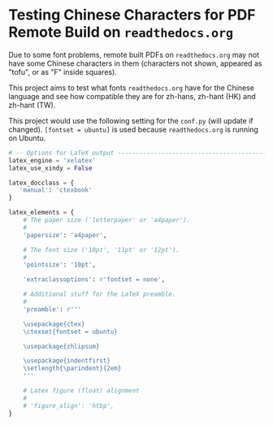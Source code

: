 # Testing Chinese Characters for PDF Remote Build on `readthedocs.org`

Due to some font problems, remote built PDFs on `readthedocs.org` may
not have some Chinese characters in them (characters not shown, appeared
as "tofu", or as "F" inside squares).

This project aims to test what fonts `readthedocs.org` have for the
Chinese language and see how compatible they are for zh-hans, zh-hant
(HK) and zh-hant (TW).

This project would use the following setting for the `conf.py` (will
update if changed). `[fontset = ubuntu]` is used because
`readthedocs.org` is running on Ubuntu.

```python
# -- Options for LaTeX output ------------------------------------------------
latex_engine = 'xelatex'
latex_use_xindy = False

latex_docclass = {
   'manual': 'ctexbook'
}

latex_elements = {
    # The paper size ('letterpaper' or 'a4paper').
    #
    'papersize': 'a4paper',

    # The font size ('10pt', '11pt' or '12pt').
    #
    'pointsize': '10pt',

    'extraclassoptions': r'fontset = none',

    # Additional stuff for the LaTeX preamble.
    #
    'preamble': r'''

    \usepackage{ctex}
    \ctexset{fontset = ubuntu}

    \usepackage{zhlipsum}

    \usepackage{indentfirst}
    \setlength{\parindent}{2em}
    '''

    # Latex figure (float) alignment
    #
    # 'figure_align': 'htbp',
}
```